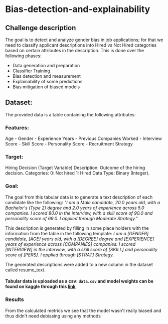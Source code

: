 # Bias-detection-and-explainability
## Challenge description
The goal is to detect and analyze gender bias in job applications; for that we need to classify applicant descriptions into Hired vs Not Hired categories based on certain attributes in the description. 
This is done over the following phases:
- Data generation and preparation
- Classifier Training 
- Bias detection and measurement 
- Explainability of some predictions
- Bias mitigation of biased models
## Dataset:
The provided data is a table containing the following attributes:
### Features:
Age - Gender - Experience Years - Previous Companies Worked - Interview Score - Skill Score - Personality Score - Recruitment Strategy
### Target:
Hiring Decision (Target Variable)
Description: Outcome of the hiring decision.
Categories:
0: Not hired
1: Hired
Data Type: Binary (Integer).
### Goal:
The goal from this tabular data is to generate a text description of each candidate like the following:
 *"I am a Male candidate, 20.0 years old, with a Bachelor's (Type 2) degree and 2.0 years of experience across 5.0 companies. I scored 80.0 in the interview, with a skill score of 90.0 and personality score of 69.0. I applied through Moderate Strategy."*

This description is generated by filling in some place holders with the information from the table in the following template:
*I am a [GENDER] candidate, [AGE] years old, with a [DEGREE] degree and [EXPERIENCE] years of experience across [COMPANIES] companies. I scored [INTERVIEW] in the interview, with a skill score of [SKILL] and personality score of [PERS]. I applied through [STRAT] Strategy.*

The generated descriptions were added to a new column in the dataset called resume_text.

#### Tabular data is uploaded as a csv: `data.csv` and model weights can be found on kaggle through this <a href="https://www.kaggle.com/code/ranwa55/bias-detection/output">link</a>

### Results
From the calculated metrics we see that the model wasn't really biased and thus didn't need debiasing using any methods
